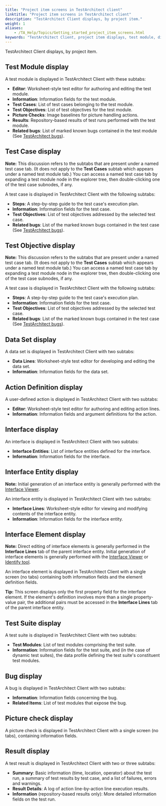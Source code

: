 ```yaml
--- 
title: "Project item screens in TestArchitect client"
linktitle: "Project item screens in TestArchitect client"
description: "TestArchitect Client displays, by project item."
weight: 1
aliases: 
    - /TA_Help/Topics/Getting_started_project_item_screens.html
keywords: "TestArchitect Client, project item displays, test module, display in TestArchitect client, test case, test objective, data set, action, interface, interface entity, interface element, test suite, bug, picture check, test result"
---
```


TestArchitect Client displays, by project item.

## Test Module display

A test module is displayed in TestArchitect Client with these subtabs:

-   **Editor**: Worksheet-style test editor for authoring and editing the test module.
-   **Information**: Information fields for the test module.
-   **Test Cases**: List of test cases belonging to the test module.
-   **Test Objectives**: List of test objectives for the test module.
-   **Picture Checks**: Image baselines for picture handling actions.
-   **Results**: Repository-based results of test runs performed with the test module.
-   **Related bugs**: List of marked known bugs contained in the test module \(See [TestArchitect bugs](/TA_Help/Topics/Bugs.html)\).

## Test Case display

**Note:** This discussion refers to the subtabs that are present under a named test case tab. \(It does not apply to the **Test Cases** subtab which appears under a named test module tab.\) You can access a named test case tab by expanding a test module node in the explorer tree, then double-clicking one of the test case subnodes, if any.

A test case is displayed in TestArchitect Client with the following subtabs:

-   **Steps**: A step-by-step guide to the test case's execution plan.
-   **Information**: Information fields for the test case.
-   **Test Objectives**: List of test objectives addressed by the selected test case.
-   **Related bugs**: List of the marked known bugs contained in the test case \(See [TestArchitect bugs](/TA_Help/Topics/Bugs.html)\).

## Test Objective display

**Note:** This discussion refers to the subtabs that are present under a named test case tab. \(It does not apply to the **Test Cases** subtab which appears under a named test module tab.\) You can access a named test case tab by expanding a test module node in the explorer tree, then double-clicking one of the test case subnodes, if any.

A test case is displayed in TestArchitect Client with the following subtabs:

-   **Steps**: A step-by-step guide to the test case's execution plan.
-   **Information**: Information fields for the test case.
-   **Test Objectives**: List of test objectives addressed by the selected test case.
-   **Related bugs**: List of the marked known bugs contained in the test case \(See [TestArchitect bugs](/TA_Help/Topics/Bugs.html)\).

## Data Set display

A data set is displayed in TestArchitect Client with two subtabs:

-   **Data Lines**: Worksheet-style test editor for developing and editing the data set.
-   **Information**: Information fields for the data set.

## Action Definition display

A user-defined action is displayed in TestArchitect Client with two subtabs:

-   **Editor**: Worksheet-style test editor for authoring and editing action lines.
-   **Information**: Information fields and argument definitions for the action.

## Interface display

An interface is displayed in TestArchitect Client with two subtabs:

-   **Interface Entities**: List of interface entities defined for the interface.
-   **Information**: Information fields for the interface.

## Interface Entity display

**Note:** Initial generation of an interface entity is generally performed with the [Interface Viewer](/TA_Help/Topics/Interface_def_Viewer.html).

An interface entity is displayed in TestArchitect Client with two subtabs:

-   **Interface Lines**: Worksheet-style editor for viewing and modifying contents of the interface entity.
-   **Information**: Information fields for the interface entity.

## Interface Element display

**Note:** Direct editing of interface elements is generally performed in the **Interface Lines** tab of the parent interface entity. Initial generation of interface elements is generally performed with the [Interface Viewer](/TA_Help/Topics/Interface_def_Viewer.html) or [Identify tool](/TA_Help/Topics/Interface_def_client_interface_tool_identify.html).

An interface element is displayed in TestArchitect Client with a single screen \(no tabs\) containing both information fields and the element definition fields.

**Tip:** This screen displays only the first property field for the interface element. If the element's definition involves more than a single property-value pair, the additional pairs must be accessed in the **Interface Lines** tab of the parent interface entity.

## Test Suite display

A test suite is displayed in TestArchitect Client with two subtabs:

-   **Test Modules**: List of test modules comprising the test suite.
-   **Information**: Information fields for the test suite, and \(in the case of dynamic test suites\), the data profile defining the test suite's constituent test modules.

## Bug display

A bug is displayed in TestArchitect Client with two subtabs:

-   **Information**: Information fields concerning the bug.
-   **Related Items**: List of test modules that expose the bug.

## Picture check display

A picture check is displayed in TestArchitect Client with a single screen \(no tabs\), containing information fields.

## Result display

A test result is displayed in TestArchitect Client with two or three subtabs:

-   **Summary**: Basic information \(time, location, operator\) about the test run, a summary of test results by test case, and a list of failures, errors and warnings.
-   **Result Details**: A log of action line-by-action line execution results.
-   **Information** \(repository-based results only\): More detailed information fields on the test run.


